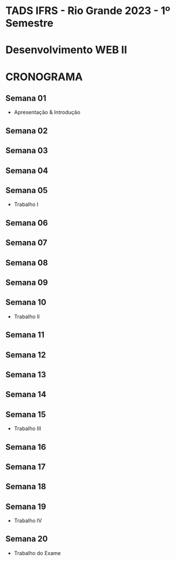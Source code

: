 # TADS IFRS - Rio Grande 2023 - 1º Semestre
# Desenvolvimento WEB II

# CRONOGRAMA

## Semana 01
- Apresentação & Introdução

## Semana 02

## Semana 03

## Semana 04

## Semana 05
- Trabalho I

## Semana 06

## Semana 07

## Semana 08

## Semana 09

## Semana 10
- Trabalho II

## Semana 11

## Semana 12

## Semana 13

## Semana 14

## Semana 15
- Trabalho III

## Semana 16

## Semana 17

## Semana 18

## Semana 19
- Trabalho IV

## Semana 20
- Trabalho do Exame

